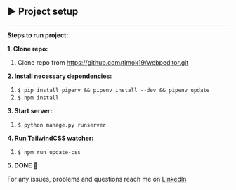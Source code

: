## ▶️ Project setup

---

**Steps to run project:**

**1. Clone repo:**

1. Clone repo from https://github.com/timok19/webpeditor.git

**2. Install necessary dependencies:**

1. `$ pip install pipenv && pipenv install --dev && pipenv update`
2. `$ npm install`

**3. Start server:**

1. `$ python manage.py runserver`

**4. Run TailwindCSS watcher:**

1. `$ npm run update-css`

**5. DONE 🚀**

For any issues, problems and questions reach me on [LinkedIn](https://www.linkedin.com/in/temirkhan-amanzhanov-5b182b1b6/?locale=en_US)
